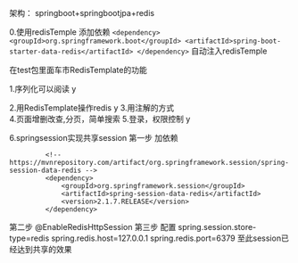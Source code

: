 架构：
  springboot+springbootjpa+redis
  

0.使用redisTemple
添加依赖
``
        <dependency>
            <groupId>org.springframework.boot</groupId>
            <artifactId>spring-boot-starter-data-redis</artifactId>
        </dependency>
``
自动注入redisTemple

在test包里面车市RedisTemplate的功能

1.序列化可以阅读     y



2.用RedisTemplate操作redis    y
3.用注解的方式               
4.页面增删改查,分页，简单搜索
5.登录，权限控制       y



6.springsession实现共享session
   第一步  加依赖
            
             <!-- https://mvnrepository.com/artifact/org.springframework.session/spring-session-data-redis -->
             <dependency>
                 <groupId>org.springframework.session</groupId>
                 <artifactId>spring-session-data-redis</artifactId>
                 <version>2.1.7.RELEASE</version>
             </dependency>
   第二步  @EnableRedisHttpSession
   第三步  配置
          spring.session.store-type=redis
          spring.redis.host=127.0.0.1
          spring.redis.port=6379
   至此session已经达到共享的效果
   
   

